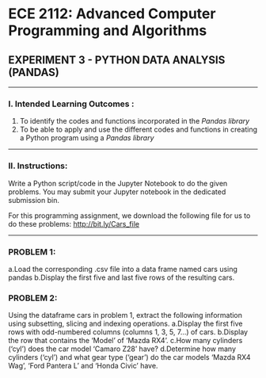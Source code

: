 # ECE 2112: Advanced Computer Programming and Algorithms 

## EXPERIMENT 3 - PYTHON DATA ANALYSIS (PANDAS)

---

### I. Intended Learning Outcomes :
1. To identify the codes and functions incorporated in the *Pandas library*
2. To be able to apply and use the different codes and functions in creating a Python program using a *Pandas library*

---

### II. Instructions:
Write a Python script/code in the Jupyter Notebook to do the given problems. You may submit your Jupyter notebook in the dedicated submission bin.

For this programming assignment, we download the following file for us to do these problems: http://bit.ly/Cars_file 

---

### PROBLEM 1:
a.Load the corresponding .csv file into a data frame named cars using pandas
b.Display the first five and last five rows of the resulting cars.

### PROBLEM 2:
Using the dataframe cars in problem 1, extract the following information using subsetting, slicing and indexing operations.
a.Display the first five rows with odd-numbered columns (columns 1, 3, 5, 7...) of cars.
b.Display the row that contains the ‘Model’ of ‘Mazda RX4’.
c.How many cylinders (‘cyl’) does the car model ‘Camaro Z28’ have?
d.Determine how many cylinders (‘cyl’) and what gear type (‘gear’) do the car models ‘Mazda RX4 Wag’, ‘Ford Pantera L’ and ‘Honda Civic’ have.



